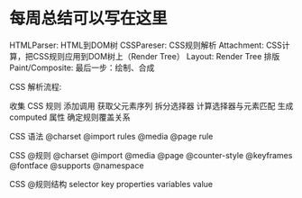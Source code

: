 # 每周总结可以写在这里

HTMLParser: HTML到DOM树
CSSPareser: CSS规则解析
Attachment: CSS计算，把CSS规则应用到DOM树上（Render Tree）
Layout: Render Tree 排版
Paint/Composite: 最后一步：绘制、合成


	
	
CSS 解析流程:

收集 CSS 规则
添加调用
获取父元素序列
拆分选择器
计算选择器与元素匹配
生成 computed 属性
确定规则覆盖关系

	
	
CSS 语法
@charset
@import
rules
@media
@page
rule


CSS @规则
@charset
@import
@media
@page
@counter-style
@keyframes
@fontface
@supports
@namespace

CSS @规则结构
selector
key
properties
variables
value
